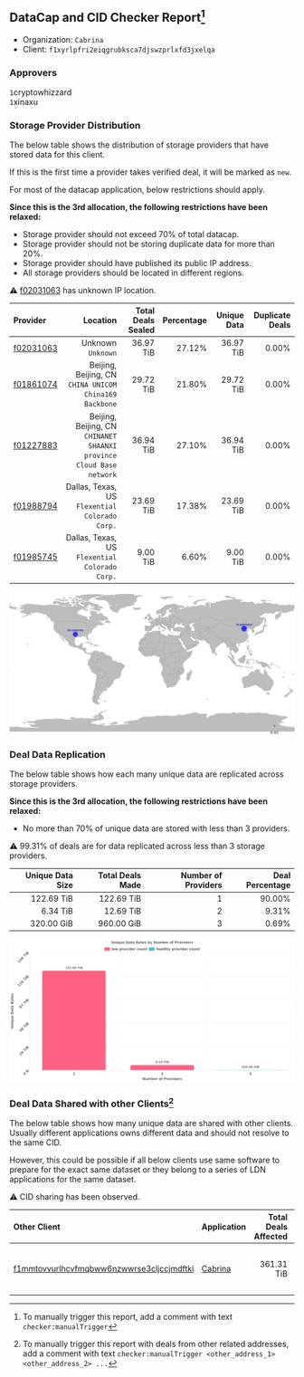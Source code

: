 ## DataCap and CID Checker Report[^1]
 - Organization: `Cabrina`
 - Client: `f1xyrlpfri2eiqgrubksca7djswzprlxfd3jxelqa`
### Approvers
`1`cryptowhizzard<br/>`1`xinaxu

### Storage Provider Distribution
The below table shows the distribution of storage providers that have stored data for this client.

If this is the first time a provider takes verified deal, it will be marked as `new`.

For most of the datacap application, below restrictions should apply.

**Since this is the 3rd allocation, the following restrictions have been relaxed:**
 - Storage provider should not exceed 70% of total datacap.
 - Storage provider should not be storing duplicate data for more than 20%.
 - Storage provider should have published its public IP address.
 - All storage providers should be located in different regions.

⚠️ [f02031063](https://filfox.info/en/address/f02031063) has unknown IP location.

| Provider                                              |                                                                Location | Total Deals Sealed | Percentage | Unique Data | Duplicate Deals |
| :---------------------------------------------------- | ----------------------------------------------------------------------: | -----------------: | ---------: | ----------: | --------------: |
| [f02031063](https://filfox.info/en/address/f02031063) |                                                   Unknown<br/>`Unknown` |          36.97 TiB |     27.12% |   36.97 TiB |           0.00% |
| [f01861074](https://filfox.info/en/address/f01861074) |               Beijing, Beijing, CN<br/>`CHINA UNICOM China169 Backbone` |          29.72 TiB |     21.80% |   29.72 TiB |           0.00% |
| [f01227883](https://filfox.info/en/address/f01227883) | Beijing, Beijing, CN<br/>`CHINANET SHAANXI province Cloud Base network` |          36.94 TiB |     27.10% |   36.94 TiB |           0.00% |
| [f01988794](https://filfox.info/en/address/f01988794) |                       Dallas, Texas, US<br/>`Flexential Colorado Corp.` |          23.69 TiB |     17.38% |   23.69 TiB |           0.00% |
| [f01985745](https://filfox.info/en/address/f01985745) |                       Dallas, Texas, US<br/>`Flexential Colorado Corp.` |           9.00 TiB |      6.60% |    9.00 TiB |           0.00% |

<img src="https://raw.githubusercontent.com/data-preservation-programs/filplus-checker-assets/main/filecoin-project/filecoin-plus-large-datasets/issues/1709/1680252066778.png"/>

### Deal Data Replication
The below table shows how each many unique data are replicated across storage providers.


**Since this is the 3rd allocation, the following restrictions have been relaxed:**
- No more than 70% of unique data are stored with less than 3 providers.

⚠️ 99.31% of deals are for data replicated across less than 3 storage providers.

| Unique Data Size | Total Deals Made | Number of Providers | Deal Percentage |
| ---------------: | ---------------: | ------------------: | --------------: |
|       122.69 TiB |       122.69 TiB |                   1 |          90.00% |
|         6.34 TiB |        12.69 TiB |                   2 |           9.31% |
|       320.00 GiB |       960.00 GiB |                   3 |           0.69% |

<img src="https://raw.githubusercontent.com/data-preservation-programs/filplus-checker-assets/main/filecoin-project/filecoin-plus-large-datasets/issues/1709/1680252067430.png"/>

### Deal Data Shared with other Clients[^3]
The below table shows how many unique data are shared with other clients.
Usually different applications owns different data and should not resolve to the same CID.

However, this could be possible if all below clients use same software to prepare for the exact same dataset or they belong to a series of LDN applications for the same dataset.

⚠️ CID sharing has been observed.

| Other Client                                                                                                          | Application                                                                             | Total Deals Affected | Unique CIDs | Approvers                                                                                    |
| :-------------------------------------------------------------------------------------------------------------------- | :-------------------------------------------------------------------------------------- | -------------------: | ----------: | :------------------------------------------------------------------------------------------- |
| [f1mmtovvurlhcvfmqbww6nzwwrse3cljccjmdftki](https://filfox.info/en/address/f1mmtovvurlhcvfmqbww6nzwwrse3cljccjmdftki) | [Cabrina](https://github.com/filecoin-project/filecoin-plus-large-datasets/issues/1143) |           361.31 TiB |       4,513 | `1`cryptowhizzard<br/>`2`kernelogic<br/>`1`laurarenpanda<br/>`1`xiaoyuaiheshui<br/>`1`xinaxu |

[^1]: To manually trigger this report, add a comment with text `checker:manualTrigger`

[^2]: Deals from those addresses are combined into this report as they are specified with `checker:manualTrigger`

[^3]: To manually trigger this report with deals from other related addresses, add a comment with text `checker:manualTrigger <other_address_1> <other_address_2> ...`
